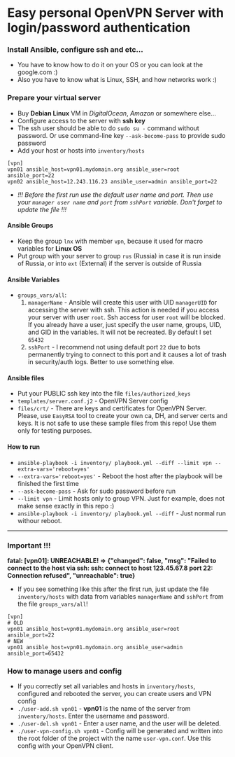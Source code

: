 # Easy personal OpenVPN Server with login/password authentication

### Install Ansible, configure ssh and etc...

* You have to know how to do it on your OS or you can look at the google.com :)
* Also you have to know what is Linux, SSH, and how networks work :)

### Prepare your virtual server

* Buy __Debian Linux__ VM in *DigitalOcean*, *Amazon* or somewhere else...
* Configure access to the server with __ssh key__
* The ssh user should be able to do `sudo su -` command without password. Or use command-line key `--ask-become-pass` to provide sudo password
* Add your host or hosts into `inventory/hosts`
```
[vpn]
vpn01 ansible_host=vpn01.mydomain.org ansible_user=root ansible_port=22
vpn02 ansible_host=12.243.116.23 ansible_user=admin ansible_port=22
```
* _!!! Before the first run use the default user name and port. Then use your `manager user name` and `port` from `sshPort` variable. Don't forget to update the file !!!_

#### Ansible Groups

* Keep the group `lnx` with member `vpn`, because it used for macro variables for __Linux OS__
* Put group with your server to group `rus` (Russia) in case it is run inside of Russia, or into `ext` (External) if the server is outside of Russia

#### Ansible Variables

* `groups_vars/all`:
  1. `managerName` - Ansible will create this user with UID `managerUID` for accessing the server with ssh. This action is needed if you access your server with user `root`. Ssh access for user `root` will be blocked. If you already have a user, just specify the user name, groups, UID, and GID in the variables. It will not be recreated. By default I set `65432`
  2. `sshPort` - I recommend not using default port `22` due to bots permanently trying to connect to this port and it causes a lot of trash in security/auth logs. Better to use something else.

#### Ansible files

* Put your PUBLIC ssh key into the file `files/authorized_keys`
* `templates/server.conf.j2` - OpenVPN Server config
* `files/crt/` - There are keys and certificates for OpenVPN Server. Please, use `EasyRSA` tool to create your own ca, DH, and server certs and keys. It is not safe to use these sample files from this repo! Use them only for testing purposes.

#### How to run

* `ansible-playbook -i inventory/ playbook.yml --diff --limit vpn --extra-vars='reboot=yes'`
* `--extra-vars='reboot=yes'` - Reboot the host after the playbook will be finished the first time
* `--ask-become-pass` - Ask for sudo password before run
* `--limit vpn` - Limit hosts only to group VPN. Just for example, does not make sense exactly in this repo :)
* `ansible-playbook -i inventory/ playbook.yml --diff` - Just normal run withour reboot.

---
### Important !!!

__**fatal: [vpn01]: UNREACHABLE! => {"changed": false, "msg": "Failed to connect to the host via ssh: ssh: connect to host 123.45.67.8 port 22: Connection refused", "unreachable": true}**__

* If you see something like this after the first run, just update the file `inventory/hosts` with data from variables `managerName` and `sshPort` from the file `groups_vars/all`!
```
[vpn]
# OLD
vpn01 ansible_host=vpn01.mydomain.org ansible_user=root ansible_port=22
# NEW
vpn01 ansible_host=vpn01.mydomain.org ansible_user=admin ansible_port=65432
```

### How to manage users and config

* If you correctly set all variables and hosts in `inventory/hosts`, configured and rebooted the server, you can create users and VPN config
* `./user-add.sh vpn01` - __vpn01__ is the name of the server from `inventory/hosts`. Enter the username and password.
* `./user-del.sh vpn01` - Enter a user name, and the user will be deleted.
* `./user-vpn-config.sh vpn01` - Config will be generated and written into the root folder of the project with the name `user-vpn.conf`. Use this config with your OpenVPN client.
